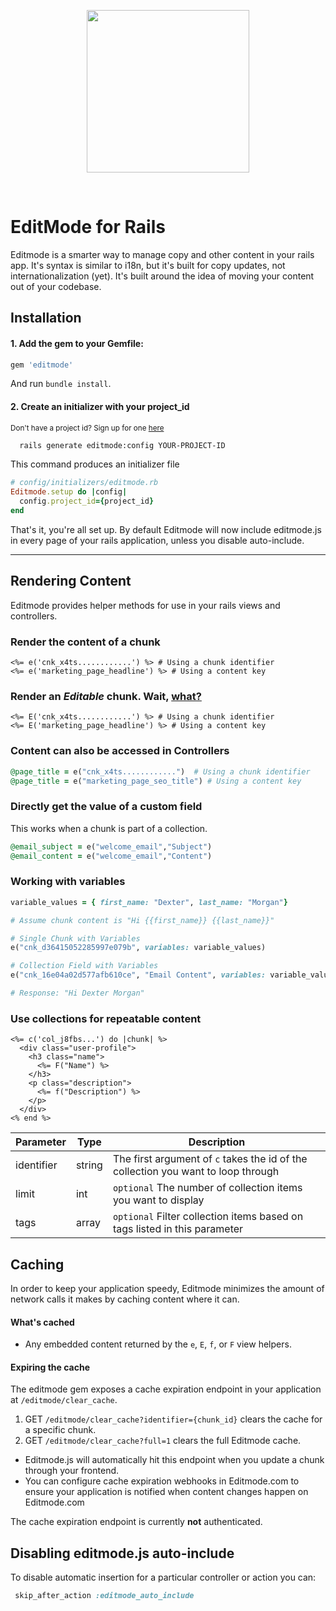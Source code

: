 <p align="center">
  <img src="https://editmode.s3-eu-west-1.amazonaws.com/static/editmode-full-navy-bg-transparent.png" width="260" />
</p>
<br />

# EditMode for Rails

Editmode is a smarter way to manage copy and other content in your rails app. It's syntax is similar to i18n, but it's built for copy updates, not internationalization (yet). It's built around the idea of moving your content out of your codebase.

## Installation

#### 1. Add the gem to your Gemfile:
```ruby
gem 'editmode'
```
And run `bundle install`.

#### 2. Create an initializer with your project_id

<small>Don't have a project id? Sign up for one [here](https://editmode.com/rails?s=ghreadme)</small>

```sh
  rails generate editmode:config YOUR-PROJECT-ID
```
This command produces an initializer file 
```ruby
# config/initializers/editmode.rb
Editmode.setup do |config|
  config.project_id={project_id}
end
```

That's it, you're all set up. By default Editmode will now include editmode.js in every page of your rails application, unless you disable auto-include.
<hr/>

## Rendering Content

Editmode provides helper methods for use in your rails views and controllers.

### Render the content of a chunk
```erb
<%= e('cnk_x4ts............') %> # Using a chunk identifier
<%= e('marketing_page_headline') %> # Using a content key 
```

### Render an *Editable* chunk. Wait, [what?](https://editmode.com/rails) 
```erb
<%= E('cnk_x4ts............') %> # Using a chunk identifier
<%= E('marketing_page_headline') %> # Using a content key
```

### Content can also be accessed in Controllers
```ruby
@page_title = e("cnk_x4ts............")  # Using a chunk identifier
@page_title = e("marketing_page_seo_title") # Using a content key
```

### Directly get the value of a custom field
This works when a chunk is part of a collection.
```ruby
@email_subject = e("welcome_email","Subject")
@email_content = e("welcome_email","Content")
```

### Working with variables
```ruby
variable_values = { first_name: "Dexter", last_name: "Morgan"}

# Assume chunk content is "Hi {{first_name}} {{last_name}}"

# Single Chunk with Variables
e("cnk_d36415052285997e079b", variables: variable_values)

# Collection Field with Variables
e("cnk_16e04a02d577afb610ce", "Email Content", variables: variable_values)

# Response: "Hi Dexter Morgan"
```

### Use collections for repeatable content
```erb
<%= c('col_j8fbs...') do |chunk| %>
  <div class="user-profile">
    <h3 class="name">
      <%= F("Name") %>
    </h3>
    <p class="description">
      <%= f("Description") %>
    </p>
  </div>
<% end %>
```

|Parameter|Type|Description|
|---|---|---|
| identifier | string | The first argument of `c` takes the id of the collection you want to loop through |
| limit | int |`optional` The number of collection items you want to display  |
| tags | array |`optional` Filter collection items based on tags listed in this parameter  |


## Caching
In order to keep your application speedy, Editmode minimizes the amount of network calls it makes by caching content where it can. 

#### What's cached
- Any embedded content returned by the `e`, `E`, `f`, or `F` view helpers.

#### Expiring the cache

The editmode gem exposes a cache expiration endpoint in your application at `/editmode/clear_cache`.

1. GET `/editmode/clear_cache?identifier={chunk_id}` clears the cache for a specific chunk.
2. GET `/editmode/clear_cache?full=1` clears the full Editmode cache.

- Editmode.js will automatically hit this endpoint when you update a chunk through your frontend.
- You can configure cache expiration webhooks in Editmode.com to ensure your application is notified when content changes happen on Editmode.com

The cache expiration endpoint is currently **not** authenticated.

## Disabling editmode.js auto-include

To disable automatic insertion for a particular controller or action you can:
```ruby
 skip_after_action :editmode_auto_include
```

